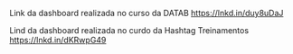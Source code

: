Link da dashboard realizada no curso da DATAB  https://lnkd.in/duy8uDaJ

Lind da dashboard realizada no curdo da Hashtag Treinamentos https://lnkd.in/dKRwpG49
